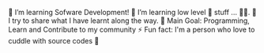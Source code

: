 🔭 I’m learning Sofware Development!
🌱 I’m learning low level 🧰 stuff ... 👨‍💻.
👋 I try to share what I have learnt along the way.
🥅 Main Goal: Programming, Learn and Contribute to my community
⚡ Fun fact: I'm a person who love to cuddle with source codes 🥰 
